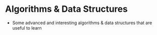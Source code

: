 # Algorithms & Data Structures
- Some advanced and interesting algorithms & data structures that are useful to learn
